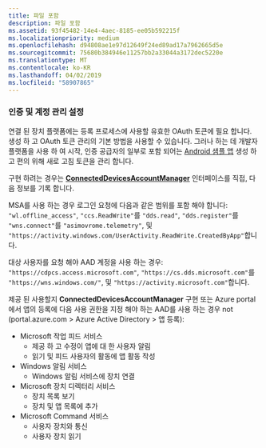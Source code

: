```yaml
---
title: 파일 포함
description: 파일 포함
ms.assetid: 93f45482-14e4-4aec-8185-ee05b592215f
ms.localizationpriority: medium
ms.openlocfilehash: d94808ae1e97d12649f24ed89ad17a7962665d5e
ms.sourcegitcommit: 75680b384946e11257bb2a33044a3172dec5220e
ms.translationtype: MT
ms.contentlocale: ko-KR
ms.lasthandoff: 04/02/2019
ms.locfileid: "58907865"
---
```

### <a name="set-up-authentication-and-account-management"></a>인증 및 계정 관리 설정

연결 된 장치 플랫폼에는 등록 프로세스에 사용할 유효한 OAuth 토큰에 필요 합니다.  생성 하 고 OAuth 토큰 관리의 기본 방법을 사용할 수 있습니다.  그러나 하는 데 개발자 플랫폼을 사용 하 여 시작, 인증 공급자의 일부로 포함 되어는 [Android 샘플 앱](https://github.com/Microsoft/project-rome/tree/master/Android/samples) 생성 하 고 편의 위해 새로 고침 토큰을 관리 합니다.

구현 하려는 경우는 **[ConnectedDevicesAccountManager](https://docs.microsoft.com/java/api/com.microsoft.connecteddevices.core._user_account_provider)** 인터페이스를 직접, 다음 정보를 기록 합니다. 

MSA를 사용 하는 경우 로그인 요청에 다음과 같은 범위를 포함 해야 합니다: `"wl.offline_access"`, `"ccs.ReadWrite"`를 `"dds.read"`, `"dds.register"`를 `"wns.connect"`를 `"asimovrome.telemetry"`, 및 `"https://activity.windows.com/UserActivity.ReadWrite.CreatedByApp"`합니다. 

대상 사용자를 요청 해야 AAD 계정을 사용 하는 경우: `"https://cdpcs.access.microsoft.com"`, `"https://cs.dds.microsoft.com"`를 `"https://wns.windows.com/"`, 및 `"https://activity.microsoft.com"`합니다.

제공 된 사용할지 **ConnectedDevicesAccountManager** 구현 또는 Azure portal에서 앱의 등록에 다음 사용 권한을 지정 해야 하는 AAD를 사용 하는 경우 not (portal.azure.com > Azure Active Directory > 앱 등록): 
* Microsoft 작업 피드 서비스 
  * 제공 하 고 수정이 앱에 대 한 사용자 알림
  * 읽기 및 피드 사용자의 활동에 앱 활동 작성
* Windows 알림 서비스
  * Windows 알림 서비스에 장치 연결 
* Microsoft 장치 디렉터리 서비스
  * 장치 목록 보기
  * 장치 및 앱 목록에 추가 
* Microsoft Command 서비스
  * 사용자 장치와 통신
  * 사용자 장치 읽기
